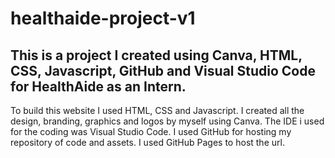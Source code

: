 # healthaide-project-v1
This is a project I created using Canva, HTML, CSS, Javascript, GitHub and Visual Studio Code for HealthAide as an Intern.
----------------------------------------------
To build this website I used HTML, CSS and Javascript.
I created all the design, branding, graphics and logos by myself using Canva.
The IDE i used for the coding was Visual Studio Code.
I used GitHub for hosting my repository of code and assets.
I used GitHub Pages to host the url.
